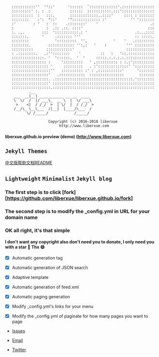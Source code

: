 
       :::::::::::''  ''::'      '::::::  `:::::::::::::'.:::::::::::::::
       :::::::::' :. :  :         ::::::  :::::::::::.:::':::::::::::::::
       ::::::::::  :   :::.       :::::::::::::..::::'     :::: : :::::::
       ::::::::    :':  "::'     '"::::::::::::: :'           '' ':::::::
       :'        : '   :  ::    .::::::::'    '                        .:
       :               :  .:: .::. ::::'                              :::
       :. .,.        :::  ':::::::::::.: '                      .:...::::
       :::::::.      '     .::::::: '''                         :: :::::.
       ::::::::            ':::::::::  '',            '    '   .:::::::::
       ::::::::.        :::::::::::: '':,:   '    :         ''' :::::::::
       ::::::::::      ::::::::::::'                        :::::::::::::
       : .::::::::.   .:''::::::::    '         ::   :   '::.::::::::::::
       :::::::::::::::. '  '::::::.  '  '     :::::.:.:.:.:.:::::::::::::
       :::::::::::::::: :     ':::::::::   ' ,:::::::::: : :.:'::::::::::
       ::::::::::::::::: '     :::::::::   . :'::::::::::::::' ':::::::::
       ::::::::::::::::::''   :::::::::: :' : ,:::::::::::'      ':::::::
       :::::::::::::::::'   .::::::::::::  ::::::::::::::::       :::::::
       :::::::::::::::::. .::::::::::::::::::::::::::::::::::::.'::::::::
       :::::::::::::::::' :::::::::::::::::::::::::::::::::::::::::::::::
       ::::::::::::::::::.:::::::::::::::::::::::::::::::::::::::::::::::
		       .__                           
		___  __|__| ___________ __ __  ____  
		\  \/  /  |/ ___\_  __ \  |  \/ ___\ 
		 >    <|  / /_/  >  | \/  |  / /_/  >
		/__/\_ \__\___  /|__|  |____/\___  / 
		      \/ /_____/            /_____/ 

                        Copyright (c) 2016-2018 liberxue
                             http://www.liberxue.com
                           
#### liberxue.github.io preview (demo) (http://www.liberxue.com)

`Jekyll Themes`
----------
[中文版帮助文档README](/ChinaREADME.md)
## `Lightweight`  `Minimalist`  `Jekyll blog`

### The first step is to click [fork][https://github.com/liberxue/liberxue.github.io/fork]
### The second step is to modify the _config.yml in URL for your domain name

### OK all right, it's that simple

#### I don't want any copyright also don't need you to donate, I only need you with a star 🌟  Thx 😄

- [x] Automatic generation tag
- [x] Automatic generation of JSON search
- [x] Adaptive template
- [x] Automatic generation of feed.xml
- [x] Automatic paging generation
- [x] Modify _config.yml's links for your menu
- [x] Modify the _config.yml of paginate for how many pages you want to page


* [Issues](https://github.com/Liberxue/liberxue.github.io/issues)
 
* [Email](mailto:chongzika@gmail.com)
 
* [Twitter](https://twitter.com/xigrug).

